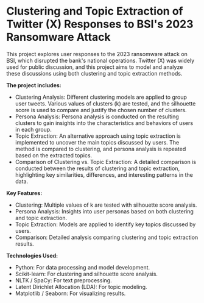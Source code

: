 # Clustering and Topic Extraction of Twitter (X) Responses to BSI's 2023 Ransomware Attack
This project explores user responses to the 2023 ransomware attack on BSI, which disrupted the bank's national operations. Twitter (X) was widely used for public discussion, and this project aims to model and analyze these discussions using both clustering and topic extraction methods.

**The project includes:**
- Clustering Analysis: Different clustering models are applied to group user tweets. Various values of clusters (k) are tested, and the silhouette score is used to compare and justify the chosen number of clusters.
- Persona Analysis: Persona analysis is conducted on the resulting clusters to gain insights into the characteristics and behaviors of users in each group.
- Topic Extraction: An alternative approach using topic extraction is implemented to uncover the main topics discussed by users. The method is compared to clustering, and persona analysis is repeated based on the extracted topics.
- Comparison of Clustering vs. Topic Extraction: A detailed comparison is conducted between the results of clustering and topic extraction, highlighting key similarities, differences, and interesting patterns in the data.

**Key Features:**
- Clustering: Multiple values of k are tested with silhouette score analysis.
- Persona Analysis: Insights into user personas based on both clustering and topic extraction.
- Topic Extraction: Models are applied to identify key topics discussed by users.
- Comparison: Detailed analysis comparing clustering and topic extraction results.

**Technologies Used:**
- Python: For data processing and model development.
- Scikit-learn: For clustering and silhouette score analysis.
- NLTK / SpaCy: For text preprocessing.
- Latent Dirichlet Allocation (LDA): For topic modeling.
- Matplotlib / Seaborn: For visualizing results.
